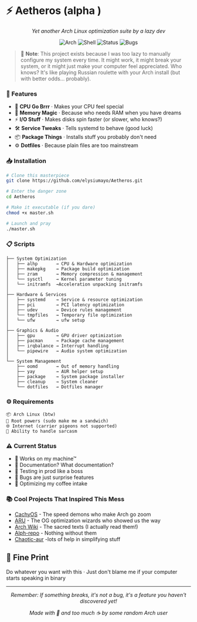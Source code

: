 # ⚡ Aetheros (alpha )

<div align="center">

*Yet another Arch Linux optimization suite by a lazy dev*

![Arch](https://img.shields.io/badge/Arch-BTW-%231793D1?style=flat&logo=arch-linux&logoColor=white)
![Shell](https://img.shields.io/badge/100%25-Spaghetti-%234EAA25?style=flat&logo=gnu-bash&logoColor=white)
![Status](https://img.shields.io/badge/Status-It%20Works!%3F-%23FFA500?style=flat)
![Bugs](https://img.shields.io/badge/Bugs-Features-%23DDB6F2?style=flat)

</div>



> 🤔 **Note**: This project exists because I was too lazy to manually configure my system every time. It might work, it might break your system, or it might just make your computer feel appreciated. Who knows? It's like playing Russian roulette with your Arch install (but with better odds... probably).

### 🚀 Features

- 🔧 **CPU Go Brrr** · Makes your CPU feel special
- 💾 **Memory Magic** · Because who needs RAM when you have dreams
- ⚡ **I/O Stuff** · Makes disks spin faster (or slower, who knows?)
- 🛠️ **Service Tweaks** · Tells systemd to behave (good luck)
- 📦 **Package Things** · Installs stuff you probably don't need
- ⚙️ **Dotfiles** · Because plain files are too mainstream

### 📥 Installation

```bash
# Clone this masterpiece
git clone https://github.com/elysiumayo/Aetheros.git

# Enter the danger zone
cd Aetheros

# Make it executable (if you dare)
chmod +x master.sh

# Launch and pray
./master.sh
```

### 📋 Scripts

```
├── System Optimization
│   ├── alhp       → CPU & Hardware optimization
│   ├── makepkg    → Package build optimization
│   ├── zram       → Memory compression & management
│   └── sysctl     → Kernel parameter tuning
│   └── initramfs  →Acceleration unpacking initramfs
│
├── Hardware & Services
│   ├── systemd    → Service & resource optimization
│   ├── pci        → PCI latency optimization
│   ├── udev       → Device rules management
│   └── tmpfiles   → Temporary file optimization
│   └── ufw        → ufw setup 
│
├── Graphics & Audio
│   ├── gpu        → GPU driver optimization
│   ├── pacman     → Package cache management
│   ├── irqbalance → Interrupt handling
│   └── pipewire   → Audio system optimization
│
└── System Management
    ├── oomd       → Out of memory handling
    ├── yay        → AUR helper setup
    ├── package    → System package installer
    ├── cleanup    → System cleaner
    └── dotfiles   → Dotfiles manager
```

### ⚙️ Requirements

```
📦 Arch Linux (btw)
🔑 Root powers (sudo make me a sandwich)
🌐 Internet (carrier pigeons not supported)
🧠 Ability to handle sarcasm
```

### ⚠️ Current Status

- 🔄 Works on my machine™
- 📝 Documentation? What documentation?
- 🧪 Testing in prod like a boss
- 🐛 Bugs are just surprise features
- 🔧 Optimizing my coffee intake

### 📚 Cool Projects That Inspired This Mess

- [CachyOS](https://github.com/cachyos) - The speed demons who make Arch go zoom
- [ARU](https://github.com/ventureoo/ARU.git) - The OG optimization wizards who showed us the way
- [Arch Wiki](https://wiki.archlinux.org/title/Improving_performance) - The sacred texts (I actually read them!)
- [Alph-repo](https://github.com/an0nfunc/ALHP.git)  - Nothing without them
- [Chaotic-aur](https://github.com/chaotic-aur)  -lots of help in simplifying stuff

## 📜 Fine Print

Do whatever you want with this · Just don't blame me if your computer starts speaking in binary

---

<div align="center">

*Remember: If something breaks, it's not a bug, it's a feature you haven't discovered yet!*

*Made with 🦥 and too much ☕ by some random Arch user*

</div> 
